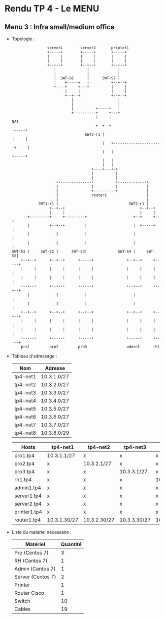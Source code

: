 # Rendu TP 4 - Le MENU

## Menu 3 : Infra small/medium office

* Topologie :
    ```       
                    server1        server2       printer1
                    +-----+        +-----+       +-----+
                    |     |        |     |       |     |
                    |     |        |     |       |     |
                    +--+--+        +--+--+       +--+--+
                       |              |             |
                       |              |             |
                       |  SWT-S6      |      SWT-S7 |
                       |    +-----+   |          +--+--+
                       +----+     +---+          |     |
                            |     |              |     |
                            +--+--+              +--+--+
                               |                    |
                               |                    |
                               |          +-----+   |
                               +----------+     +---+
                                          |     |                       NAT
                                          +--+--+                       +-----+
                                     SWT3-r1 |                          |     |
                                             |   +----------------------+     |
                                             |   |                      +-----+
                                             |   |
                                             |   |
                                        +----+---+-+
                                        |          |
                                        |          |
                        +---------------+          +-------------+
                        |               |          |             |
                        |               +----------+             |
                        |               router1                  |
                        |                                        |
                SWT1-r1 |                                SWT2-r1 |
                     +--+--+                                  +--+--+
                     |     |                                  |     |
           +---------+     +---------+                     +--+     +--+
           |         +--+--+         |                     |  +-----+  |
           |            |            |                     |           |
           |            |            |                     |           |
    SWT-S1 |     SWT-S2 |      SWT-S3|              SWT-S4 |     SWT-S5|
        +--+--+      +--+--+      +-----+               +--+--+     +-----+
        |     |      |     |      |     |               |     |     |     |
        |     |      |     |      |     |               |     |     |     |
        +--+--+      +--+--+      +--+--+               +--+--+     +--+--+
           |            |            |                     |           |
           |            |            |                     |           |
        +--+--+      +--+--+      +--+--+               +--+--+     +--+--+
        |     |      |     |      |     |               |     |     |     |
        |     |      |     |      |     |               |     |     |     |
        +-----+      +-----+      +-----+               +-----+     +-----+
        pro1         pro2         pro3                  admin1      rh1

    ```

* Tableau d'adressage :

    | Nom              | Adresse       |
    |------------------|---------------|
    | tp4-net1         | 10.3.1.0/27   |
    | tp4-net2         | 10.3.2.0/27   |
    | tp4-net3         | 10.3.3.0/27   |
    | tp4-net4         | 10.3.4.0/27   |
    | tp4-net5         | 10.3.5.0/27   |
    | tp4-net6         | 10.3.6.0/27   |
    | tp4-net7         | 10.3.7.0/27   |
    | tp4-net8         | 10.3.8.0/29   |  
      
    | Hosts            | tp4-net1      | tp4-net2      | tp4-net3       | tp4-net4       | tp4-net5       | tp4-net6       | tp4-net7        | tp4-net8        |
    |------------------|---------------|---------------|----------------|----------------|----------------|----------------|-----------------|-----------------|
    | pro1.tp4         | 10.3.1.1/27   | x             | x              | x              | x              | x              | x               | x               |
    | pro2.tp4         | x             | 10.3.2.1/27   | x              | x              | x              | x              | x               | x               | 
    | pro3.tp4         | x             | x             | 10.3.3.1/27    | x              | x              | x              | x               | x               |
    | rh1.tp4          | x             | x             | x              | 10.3.4.1/27    | x              | x              | x               | x               | 
    | admin1.tp4       | x             | x             | x              | x              | 10.3.5.1/27    | x              | x               | x               | 
    | server1.tp4      | x             | x             | x              | x              | x              | 10.3.6.1/27    | x               | x               |
    | server2.tp4      | x             | x             | x              | x              | x              | 10.3.6.2/27    | x               | x               |
    | printer1.tp4     | x             | x             | x              | x              | x              | x              | 10.3.7.1/27     | x               |
    | router1.tp4      | 10.3.1.30/27  | 10.3.2.30/27  | 10.3.3.30/27   | 10.3.4.30/27   | 10.3.5.30/27   | 10.3.6.30/27   | 10.3.7.30/27    | 10.3.8.1/29     |


* Liste du matériel nécessaire : 

    | Matériel          | Quantité |
    |-------------------|----------|
    | Pro (Centos 7)    | 3        |
    | RH (Centos 7)     | 1        |
    | Admin (Centos 7)  | 1        |
    | Server (Centos 7) | 2        |
    | Printer           | 1        |
    | Router Cisco      | 1        |
    | Switch            | 10       |
    | Cables            | 19       |
